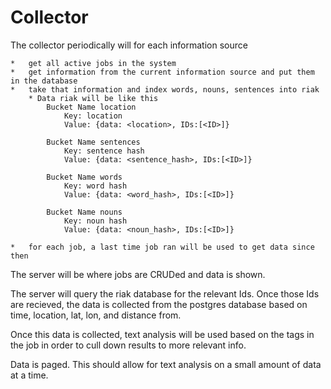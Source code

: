 Collector
===========

The collector periodically will for each information source

	*  	get all active jobs in the system
	*	get information from the current information source and put them in the database
	*	take that information and index words, nouns, sentences into riak
		* Data riak will be like this
			Bucket Name location
				Key: location
				Value: {data: <location>, IDs:[<ID>]}

			Bucket Name sentences
				Key: sentence hash
				Value: {data: <sentence_hash>, IDs:[<ID>]}

			Bucket Name words
				Key: word hash
				Value: {data: <word_hash>, IDs:[<ID>]}

			Bucket Name nouns
				Key: noun hash
				Value: {data: <noun_hash>, IDs:[<ID>]}

	*	for each job, a last time job ran will be used to get data since then


The server will be where jobs are CRUDed and data is shown.

The server will query the riak database for the relevant Ids. Once those Ids are recieved,
the data is collected from the postgres database based on time, location, lat, lon, and distance from.

Once this data is collected, text analysis will be used based on the tags in the job in order to cull down results
to more relevant info.

Data is paged. This should allow for text analysis on a small amount of data at a time. 
